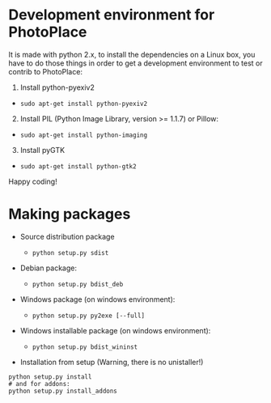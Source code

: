 Development environment for PhotoPlace
======================================

It is made with python 2.x, to install the dependencies on a 
Linux box, you have to do those things in order to get a development 
environment to test or contrib to PhotoPlace:

1. Install python-pyexiv2
  * `sudo apt-get install python-pyexiv2`

2. Install PIL (Python Image Library, version >= 1.1.7) or Pillow:
  * `sudo apt-get install python-imaging`

3. Install pyGTK
  * `sudo apt-get install python-gtk2`

Happy coding!


Making packages
===============

* Source distribution package
  * `python setup.py sdist`

* Debian package:
  * `python setup.py bdist_deb`

* Windows package (on windows environment):
  * `python setup.py py2exe [--full]`

* Windows installable package (on windows environment):
  * `python setup.py bdist_wininst`

* Installation from setup (Warning, there is no unistaller!)
```
python setup.py install
# and for addons:
python setup.py install_addons
```
